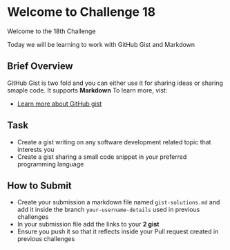 # Welcome to Challenge 18

Welcome to the 18th Challenge

Today we will be learning to work with GitHub Gist and Markdown

## Brief Overview

GitHub Gist is two fold and you can either use it for sharing ideas or sharing smaple code. It supports **Markdown**
To learn more, vist:
- [Learn more about GitHub gist](https://help.github.com/en/enterprise/2.13/user/articles/about-gists)

## Task

- Create a gist writing on any software development related topic that interests you
- Create a gist sharing a small code snippet in your preferred programming language

## How to Submit

- Create your submission a markdown file named ``gist-solutions.md`` and add it inside the branch ``your-username-details`` used in previous challenges
- In your submission file add the links to your **2 gist**
- Ensure you push it so that it reflects inside your Pull request created in previous challenges
